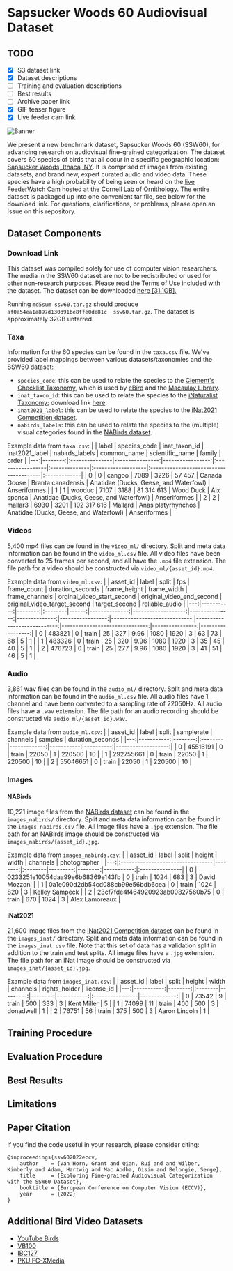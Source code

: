 # Sapsucker Woods 60 Audiovisual Dataset

## TODO
- [x] S3 dataset link
- [x] Dataset descriptions
- [ ] Training and evaluation descriptions
- [ ] Best results
- [ ] Archive paper link
- [x] GIF teaser figure
- [x] Live feeder cam link

![Banner](assets/ssw60_teaser_1000px_15fps_3x3.gif)

We present a new benchmark dataset, Sapsucker Woods 60 (SSW60), for advancing research on audiovisual fine-grained categorization.
The dataset covers 60 species of birds that all occur in a specific geographic location: [Sapsucker Woods, Ithaca, NY](https://goo.gl/maps/No8DykBCUWToGx2h9).
It is comprised of images from existing datasets, and brand new, expert curated audio and video data. These species have a high probability of being seen or heard on the [live FeederWatch Cam](https://www.youtube.com/watch?v=N609loYkFJo&ab_channel=CornellLabBirdCams) hosted at the [Cornell Lab of Ornithology](https://www.birds.cornell.edu/). The entire dataset is packaged up into one convenient tar file, see below for the download link. For questions, clarifications, or problems, please open an Issue on this repository. 

## Dataset Components

### Download Link
This dataset was compiled solely for use of computer vision researchers. The media in the SSW60 dataset are not to be redistributed or used for other non-research purposes. Please read the Terms of Use included with the dataset. The dataset can be downloaded [here [31.1GB].](https://ml-inat-competition-datasets.s3.amazonaws.com/ssw60/ssw60.tar.gz)

Running `md5sum ssw60.tar.gz` should produce `af0a54ea1a897d130d91be8ffe0de81c  ssw60.tar.gz`. The dataset is approximately 32GB untarred. 

### Taxa
Information for the 60 species can be found in the `taxa.csv` file. We've provided label mappings between various datasets/taxonomies and the SSW60 dataset:
  * `species_code`: this can be used to relate the species to the [Clement's Checklist Taxonomy](https://www.birds.cornell.edu/clementschecklist/download/), which is used by [eBird](https://ebird.org) and the [Macaulay Library](https://www.macaulaylibrary.org/). 
  * `inat_taxon_id`: this can be used to relate the species to the [iNaturalist Taxonomy](https://www.inaturalist.org/pages/developers); download link [here](https://www.inaturalist.org/taxa/inaturalist-taxonomy.dwca.zip).
  * `inat2021_label`: this can be used to relate the species to the [iNat2021 Competition dataset](https://github.com/visipedia/inat_comp/tree/master/2021). 
  * `nabirds_labels`: this can be used to relate the species to the (multiple) visual categories found in the [NABirds dataset](https://dl.allaboutbirds.org/nabirds). 

Example data from `taxa.csv`: 
|    |   label | species_code   |   inat_taxon_id |   inat2021_label | nabirds_labels   | common_name   | scientific_name    | family                                 | order        |
|---:|--------:|:---------------|----------------:|-----------------:|:-----------------|:--------------|:-------------------|:---------------------------------------|:-------------|
|  0 |       0 | cangoo         |            7089 |             3226 | 57 457           | Canada Goose  | Branta canadensis  | Anatidae (Ducks, Geese, and Waterfowl) | Anseriformes |
|  1 |       1 | wooduc         |            7107 |             3188 | 81 314 613       | Wood Duck     | Aix sponsa         | Anatidae (Ducks, Geese, and Waterfowl) | Anseriformes |
|  2 |       2 | mallar3        |            6930 |             3201 | 102 317 616      | Mallard       | Anas platyrhynchos | Anatidae (Ducks, Geese, and Waterfowl) | Anseriformes |

### Videos
5,400 mp4 files can be found in the `video_ml/` directory. Split and meta data information can be found in the `video_ml.csv` file. All video files have been converted to 25 frames per second, and all have the `.mp4` file extension. The file path for a video should be constructed via `video_ml/{asset_id}.mp4`.

Example data from `video_ml.csv`:
|    |   asset_id |   label | split   |   fps |   frame_count |   duration_seconds |   frame_height |   frame_width |   frame_channels |   orginal_video_start_second |   original_video_end_second |   original_video_target_second |   target_second |   reliable_audio |
|---:|-----------:|--------:|:--------|------:|--------------:|-------------------:|---------------:|--------------:|-----------------:|-----------------------------:|----------------------------:|-------------------------------:|----------------:|-----------------:|
|  0 |     483821 |       0 | train   |    25 |           327 |               9.96 |           1080 |          1920 |                3 |                           63 |                          73 |                             68 |               5 |                1 |
|  1 |     483326 |       0 | train   |    25 |           320 |               9.96 |           1080 |          1920 |                3 |                           35 |                          45 |                             40 |               5 |                1 |
|  2 |     476723 |       0 | train   |    25 |           277 |               9.96 |           1080 |          1920 |                3 |                           41 |                          51 |                             46 |               5 |                1 |


### Audio
3,861 wav files can be found in the `audio_ml/` directory. Split and meta data information can be found in the `audio_ml.csv` file. All audio files have 1 channel and have been converted to a sampling rate of 22050Hz. All audio files have a `.wav` extension. The file path for an audio recording should be constructed via `audio_ml/{asset_id}.wav`.

Example data from `audio_ml.csv`:
|    |   asset_id |   label | split   |   samplerate |   channels |   samples |   duration_seconds |
|---:|-----------:|--------:|:--------|-------------:|-----------:|----------:|-------------------:|
|  0 |   45516191 |       0 | train   |        22050 |          1 |    220500 |                 10 |
|  1 |  292755661 |       0 | train   |        22050 |          1 |    220500 |                 10 |
|  2 |   55046651 |       0 | train   |        22050 |          1 |    220500 |                 10 |


### Images
#### NABirds
10,221 image files from the [NABirds dataset](https://dl.allaboutbirds.org/nabirds) can be found in the `images_nabirds/` directory. Split and meta data information can be found in the `images_nabirds.csv` file. All image files have a `.jpg` extension. The file path for an NABirds image should be constructed via `images_nabirds/{asset_id}.jpg`.

Example data from `images_nabirds.csv`:
|    | asset_id                         |   label | split   |   height |   width |   channels | photographer   |
|---:|:---------------------------------|--------:|:--------|---------:|--------:|-----------:|:---------------|
|  0 | 0233251e10054daa99e6b68369e143fb |       0 | train   |     1024 |     683 |          3 | David Mozzoni  |
|  1 | 0a1e090d2db54cd088cb99e56bdb6cea |       0 | train   |     1024 |     820 |          3 | Kelley Sampeck |
|  2 | 23cf7fde4f464920923ab00827560b75 |       0 | train   |      670 |    1024 |          3 | Alex Lamoreaux |


#### iNat2021
21,600 image files from the [iNat2021 Competition dataset](https://github.com/visipedia/inat_comp/tree/master/2021) can be found in the `images_inat/` directory. Split and meta data information can be found in the `images_inat.csv` file. Note that this set of data has a validation split in addition to the train and test splits. All image files have a `.jpg` extension. The file path for an iNat image should be constructed via `images_inat/{asset_id}.jpg`.

Example data from `images_inat.csv`:
|    |   asset_id |   label | split   |   height |   width |   channels | rights_holder   |   license_id |
|---:|-----------:|--------:|:--------|---------:|--------:|-----------:|:----------------|-------------:|
|  0 |      73542 |       9 | train   |      500 |     333 |          3 | Kent Miller     |            5 |
|  1 |      74099 |      11 | train   |      400 |     500 |          3 | donadwell       |            1 |
|  2 |      76751 |      56 | train   |      375 |     500 |          3 | Aaron Lincoln   |            1 |


## Training Procedure 


## Evaluation Procedure

## Best Results


## Limitations

## Paper Citation
If you find the code useful in your research, please consider citing:
```
@inproceedings{ssw602022eccv,
    author    = {Van Horn, Grant and Qian, Rui and and Wilber, Kimberly and Adam, Hartwig and Mac Aodha, Oisin and Belongie, Serge},
    title     = {Exploring Fine-grained Audiovisual Categorization with the SSW60 Dataset},
    booktitle = {European Conference on Computer Vision (ECCV)},
    year      = {2022}
}
```

## Additional Bird Video Datasets
  * [YouTube Birds](https://www.cs.umd.edu/~chenzhu/fgvc/)
  * [VB100](http://arma.sourceforge.net/vb100/)
  * [IBC127](https://www.mi.t.u-tokyo.ac.jp/projects/IBC127)
  * [PKU FG-XMedia](http://59.108.48.34/tiki/FGCrossNet/)
